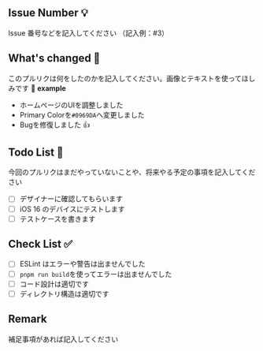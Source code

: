 ## Issue Number 💡

Issue 番号などを記入してください
（記入例：#3）

## What's changed 🧪

このプルリクは何をしたのかを記入してください。画像とテキストを使ってほしみです 🥺
**example**

* ホームページのUIを調整しました
* Primary Colorを`#0969DA`へ変更しました
* Bugを修復しました :+1:

## Todo List 📝

今回のプルリクはまだやっていないことや、将来やる予定の事項を記入してください

- [ ] デザイナーに確認してもらいます
- [ ] iOS 16 のデバイスにテストします
- [ ] テストケースを書きます

## Check List ✅

- [ ] ESLint はエラーや警告は出ませんでした
- [ ] `pnpm run build`を使ってエラーは出ませんでした
- [ ] コード設計は適切です
- [ ] ディレクトリ構造は適切です

## Remark

補足事項があれば記入してください
